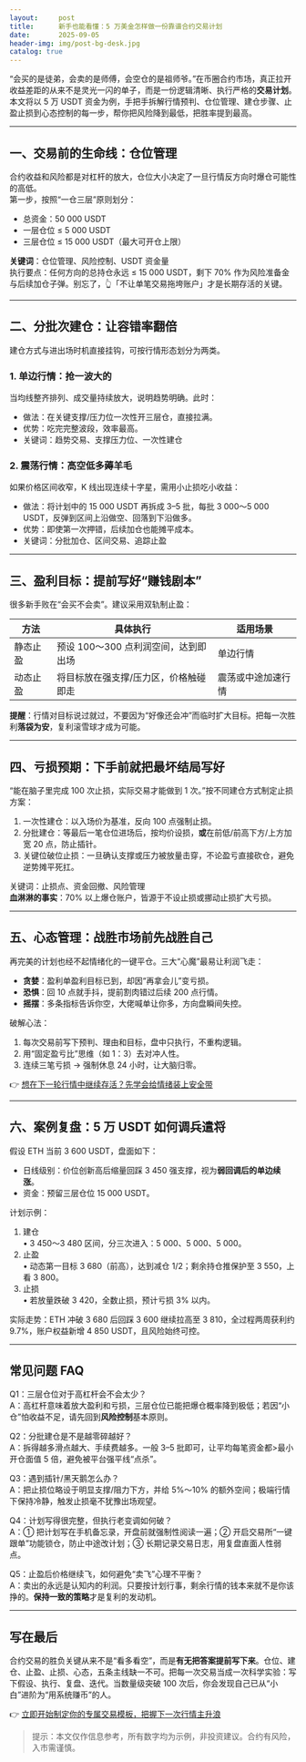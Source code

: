 ```yaml
---
layout:     post
title:      新手也能看懂：5 万美金怎样做一份靠谱合约交易计划
date:       2025-09-05
header-img: img/post-bg-desk.jpg
catalog: true
---
```


“会买的是徒弟，会卖的是师傅，会空仓的是祖师爷。”在币圈合约市场，真正拉开收益差距的从来不是灵光一闪的单子，而是一份逻辑清晰、执行严格的**交易计划**。本文将以 5 万 USDT 资金为例，手把手拆解行情预判、仓位管理、建仓步骤、止盈止损到心态控制的每一步，帮你把风险降到最低，把胜率提到最高。

---

## 一、交易前的生命线：仓位管理

合约收益和风险都是对杠杆的放大，仓位大小决定了一旦行情反方向时爆仓可能性的高低。  
第一步，按照“一仓三层”原则划分：

- 总资金：50 000 USDT  
- 一层仓位 ≤ 5 000 USDT  
- 三层仓位 ≤ 15 000 USDT（最大可开仓上限）

**关键词**：仓位管理、风险控制、USDT 资金量  
执行要点：任何方向的总持仓永远 ≤ 15 000 USDT，剩下 70% 作为风险准备金与后续加仓子弹。别忘了，👆「不让单笔交易拖垮账户」才是长期存活的关键。

---

## 二、分批次建仓：让容错率翻倍

建仓方式与进出场时机直接挂钩，可按行情形态划分为两类。

### 1. 单边行情：抢一波大的
当均线整齐排列、成交量持续放大，说明趋势明确。此时：

- 做法：在关键支撑/压力位一次性开三层仓，直接拉满。  
- 优势：吃完完整波段，效率最高。  
- 关键词：趋势交易、支撑压力位、一次性建仓  

### 2. 震荡行情：高空低多薅羊毛
如果价格区间收窄，K 线出现连续十字星，需用小止损吃小收益：

- 做法：将计划中的 15 000 USDT 再拆成 3–5 批，每批 3 000～5 000 USDT，反弹到区间上沿做空、回落到下沿做多。  
- 优势：即使第一次押错，后续加仓也能摊平成本。  
- 关键词：分批加仓、区间交易、追踪止盈  

---

## 三、盈利目标：提前写好“赚钱剧本”

很多新手败在“会买不会卖”。建议采用双轨制止盈：

| 方法 | 具体执行 | 适用场景 |
|---|---|---|
| 静态止盈 | 预设 100～300 点利润空间，达到即出场 | 单边行情 |
| 动态止盈 | 将目标放在强支撑/压力区，价格触碰即走 | 震荡或中途加速行情 |

**提醒**：行情对目标说过就过，不要因为“好像还会冲”而临时扩大目标。把每一次胜利**落袋为安**，复利滚雪球才成为可能。

---

## 四、亏损预期：下手前就把最坏结局写好

“能在脑子里完成 100 次止损，实际交易才能做到 1 次。”按不同建仓方式制定止损方案：

1. 一次性建仓：以入场价为基准，反向 100 点强制止损。  
2. 分批建仓：等最后一笔仓位进场后，按均价设损，**或**在前低/前高下方/上方加宽 20 点，防止插针。  
3. 关键位破位止损：一旦确认支撑或压力被放量击穿，不论盈亏直接砍仓，避免逆势摊平死扛。

关键词：止损点、资金回撤、风险管理  
**血淋淋的事实**：70% 以上爆仓账户，皆源于不设止损或挪动止损扩大亏损。

---

## 五、心态管理：战胜市场前先战胜自己

再完美的计划也经不起情绪化的一键平仓。三大“心魔”最易让利润飞走：

- **贪婪**：盈利单盈利目标已到，却因“再拿会儿”变亏损。  
- **恐惧**：回 10 点就手抖，提前割肉错过后续 200 点行情。  
- **摇摆**：多条指标告诉你空，大佬喊单让你多，方向盘瞬间失控。

破解心法：

1. 每次交易前写下预判、理由和目标，盘中只执行，不重构逻辑。  
2. 用“固定盈亏比”思维（如 1：3）去对冲人性。  
3. 连续三笔亏损 → 强制休息 24 小时，让大脑归零。  

👉 [想在下一轮行情中继续存活？先学会给情绪装上安全带](https://okxdog.com/)

---

## 六、案例复盘：5 万 USDT 如何调兵遣将

假设 ETH 当前 3 600 USDT，盘面如下：

- 日线级别：价位创新高后缩量回踩 3 450 强支撑，视为**弱回调后的单边续涨**。  
- 资金：预留三层仓位 15 000 USDT。  

计划示例：

1. 建仓  
   • 3 450～3 480 区间，分三次进入：5 000、5 000、5 000。  
2. 止盈  
   • 动态第一目标 3 680（前高），达到减仓 1/2；剩余持仓推保护至 3 550，上看 3 800。  
3. 止损  
   • 若放量跌破 3 420，全数止损，预计亏损 3% 以内。  

实际走势：ETH 冲破 3 680 后回踩 3 600 继续拉高至 3 810，全过程两周获利约 9.7%，账户权益新增 4 850 USDT，且风险始终可控。

---

## 常见问题 FAQ

Q1：三层仓位对于高杠杆会不会太少？  
A：高杠杆意味着放大盈利和亏损，三层仓位已能把爆仓概率降到极低；若因“小仓”怕收益不足，请先回到**风险控制**基本原则。

Q2：分批建仓是不是越零碎越好？  
A：拆得越多滑点越大、手续费越多。一般 3–5 批即可，让平均每笔资金都>最小开仓面值 5 倍，避免被平台强平线“点杀”。

Q3：遇到插针/黑天鹅怎么办？  
A：把止损位略设于明显支撑/阻力下方，并给 5%～10% 的额外空间；极端行情下保持冷静，触发止损毫不犹豫出场观望。

Q4：计划写得很完整，但执行老变调如何破？  
A：① 把计划写在手机备忘录，开盘前就强制性阅读一遍；② 开启交易所“一键跟单”功能锁仓，防止中途改计划；③ 长期记录交易日志，用复盘直面人性弱点。

Q5：止盈后价格继续飞，如何避免“卖飞”心理不平衡？  
A：卖出的永远是认知内的利润。只要按计划行事，剩余行情的钱本来就不是你该挣的。**保持一致的策略**才是复利的发动机。

---

## 写在最后

合约交易的胜负关键从来不是“看多看空”，而是**有无把答案提前写下来**。仓位、建仓、止盈、止损、心态，五条主线缺一不可。把每一次交易当成一次科学实验：写下假设、执行、复盘、迭代。当数量级突破 100 次后，你会发现自己已从“小白”进阶为“用系统赚币”的人。

👉 [立即开始制定你的专属交易模板，把握下一次行情主升浪](https://okxdog.com/)

> 提示：本文仅作信息参考，所有数字均为示例，非投资建议。合约有风险，入市需谨慎。